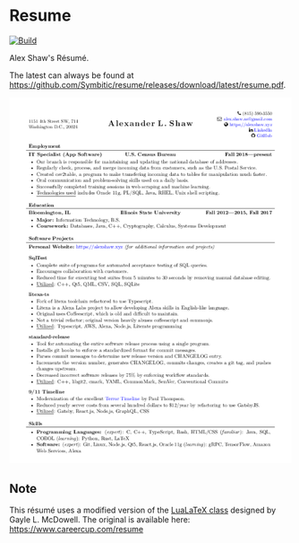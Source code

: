 # Resume

[![Build](https://github.com/Symbitic/resume/workflows/Build/badge.svg)](https://github.com/Symbitic/resume/actions)

Alex Shaw's Résumé.

The latest can always be found at <https://github.com/Symbitic/resume/releases/download/latest/resume.pdf>.

![Resume](resume.png)

## Note

This résumé uses a modified version of the [LuaLaTeX class](https://github.com/dnl-blkv/mcdowell-cv) designed by Gayle L. McDowell. 
The original is available here: https://www.careercup.com/resume
